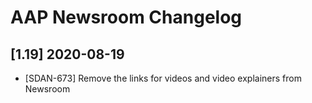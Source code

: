 # AAP Newsroom Changelog

## [1.19] 2020-08-19
- [SDAN-673] Remove the links for videos and video explainers from Newsroom
